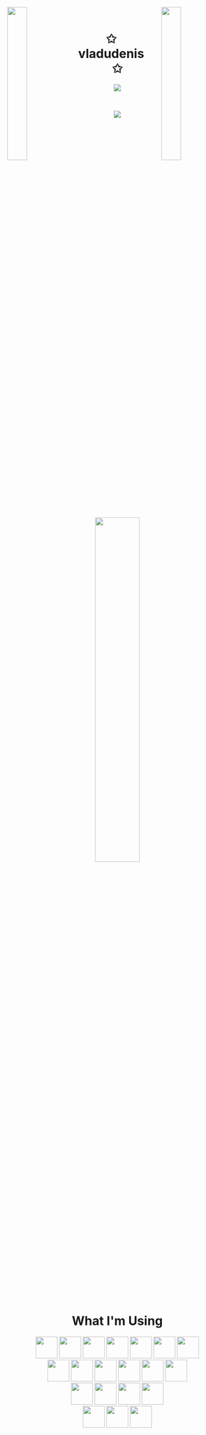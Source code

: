 <img align="left" src="https://user-images.githubusercontent.com/65187002/144930161-2f783401-8d27-4fdf-a2f7-cc0ba32f1f1f.gif" width="30%" style="display:inline;"><img align="right" src="https://user-images.githubusercontent.com/65187002/144930161-2f783401-8d27-4fdf-a2f7-cc0ba32f1f1f.gif" width="30%" style="display:inline;">
<br>
<p align="center">
    <h1 align="center">✩&emsp;vladudenis&emsp;✩</h1>
</p>
<p align="center">
    <img src="https://readme-typing-svg.herokuapp.com/?lines=Hi+there!;Welcome+to+my+profile!;Have+a+look+around!&font=Fira%20Code&color=%23D62F79&center=true&width=280&height=50">
</p>
<br>
<p align="center">
    <img id="preview" src="https://komarev.com/ghpvc/?username=vladudenis&color=grey">
</p>
<p align="center">
    <a href="https://github.com/vladudenis"><img width="45%" src="https://github-readme-stats.vercel.app/api/top-langs/?username=vladudenis&theme=transparent&hide=handlebars,css,scss,sass&layout=compact&card_width=347&langs_count=8&hide_title=true&size_weight=0.2&count_weight=0.8&include_all_commits=true&role=owner,collaborator&show=reviews,discussions_answered&rank_icon=percentile"></a>
</p>
<br>
<div align="center">
    <h1 align="center">What I'm Using</h1>
    <div>
        <code><a href="https://www.python.org/" target="_blank"><img height="50" src="https://www.vectorlogo.zone/logos/python/python-ar21.svg"></a></code>
        <code><a href="https://www.r-project.org/" target="_blank"><img height="50" src="https://github.com/detain/svg-logos/blob/master/svg/r/r-lang.svg"></a></code>
        <code><a href="https://www.tensorflow.org/" target="_blank"><img height="50" src="https://www.vectorlogo.zone/logos/tensorflow/tensorflow-ar21.svg"></a></code>
        <code><a href="https://www.pytorch.org/" target="_blank"><img height="50" src="https://www.vectorlogo.zone/logos/pytorch/pytorch-ar21.svg"></a></code>
        <code><a href="https://www.numpy.org/" target="_blank"><img height="50" src="https://www.vectorlogo.zone/logos/numpy/numpy-ar21.svg"></a></code>
        <code><a href="https://pandas.pydata.org/" target="_blank"><img height="50" src="https://github.com/detain/svg-logos/blob/master/svg/p/pandas.svg"></a></code>
        <code><a href="https://www.jupyter.org/" target="_blank"><img height="50" src="https://www.vectorlogo.zone/logos/jupyter/jupyter-ar21.svg"></a></code>
    </div>
    <div>
        <code><a href="https://www.typescript.org/" target="_blank"><img height="50" src="https://www.vectorlogo.zone/logos/typescriptlang/typescriptlang-ar21.svg"></a></code>
        <code><a href="https://developer.mozilla.org/en-US/docs/Web/JavaScript" target="_blank"><img height="50" src="https://www.vectorlogo.zone/logos/javascript/javascript-ar21.svg"></a></code>
        <code><a href="https://www.nodejs.org/" target="_blank"><img height="50" src="https://www.vectorlogo.zone/logos/nodejs/nodejs-ar21.svg"></a></code>
        <code><a href="https://www.react.dev/" target="_blank"><img height="50" src="https://www.vectorlogo.zone/logos/reactjs/reactjs-ar21.svg"></a></code>
        <code><a href="https://nextjs.org/" target="_blank"><img height="50" src="https://www.vectorlogo.zone/logos/nextjs/nextjs-icon.svg"></a></code>
        <code><a href="https://svelte.dev/" target="_blank"><img height="50" src="https://www.vectorlogo.zone/logos/sveltetechnology/sveltetechnology-icon.svg"></a></code>
    </div>
    <div>
        <code><a href="https://go.dev" target="_blank"><img height="50" src="https://github.com/detain/svg-logos/blob/master/svg/g/golang-1.svg"></a></code>
        <code><a href="https://learn.microsoft.com/en-us/dotnet/csharp/" target="_blank"><img height="50" src="https://github.com/detain/svg-logos/blob/master/svg/c/c--4.svg"></a></code>
        <code><a href="https://www.unity.com/" target="_blank"><img height="50" src="https://www.vectorlogo.zone/logos/unity3d/unity3d-ar21.svg"></a></code>
        <code><a href="https://www.gnu.org/software/bash/v" target="_blank"><img height="50" src="https://github.com/detain/svg-logos/blob/af43b58bee054f40b2c215d97b983d03b190f0d4/svg/b/bash-1.svg"></a></code>
    </div>
    <div>
        <code><a href="https://azure.microsoft.com/" target="_blank"><img height="50" src="https://www.vectorlogo.zone/logos/microsoft_azure/microsoft_azure-ar21.svg"></a></code>
        <code><a href="https://aws.amazon.com/" target="_blank"><img height="50" src="https://www.vectorlogo.zone/logos/amazon_aws/amazon_aws-ar21.svg"></a></code>
        <code><a href="https://docker.com/" target="_blank"><img height="50" src="https://www.vectorlogo.zone/logos/docker/docker-ar21.svg"></a></code>
    </div>
</div>

<!--
**vladudenis/vladudenis** is a ✨ _special_ ✨ repository because its `README.md` (this file) appears on your GitHub profile.

Here are some ideas to get you started:

- 🔭 I’m currently working on ...
- 🌱 I’m currently learning ...
- 👯 I’m looking to collaborate on ...
- 🤔 I’m looking for help with ...
- 💬 Ask me about ...
- 📫 How to reach me: ...
- 😄 Pronouns: ...
- ⚡ Fun fact: ...
-->

